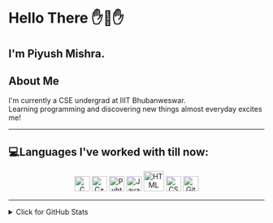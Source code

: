 # Hello There ✋👋✋
## I'm Piyush Mishra.

## **About Me**

I'm currently a CSE undergrad at IIIT Bhubanweswar.<br>
Learning programming and discovering new things almost everyday excites me!

---
 
## **💻Languages I've worked with till now:**

<p align="center">
<img alt="C" src="https://raw.githubusercontent.com/jmnote/z-icons/master/svg/c.svg" width="30px">
<img alt="C++" src="https://raw.githubusercontent.com/jmnote/z-icons/master/svg/cpp.svg" width="30px">
<img alt="Pyhton" src="https://raw.githubusercontent.com/jmnote/z-icons/master/svg/python.svg" width="30px">
<img alt="Javascript" src="https://raw.githubusercontent.com/dereknguyen269/dereknguyen269/master/images/js.png" width="30px">
<img alt="HTML" src="https://upload.wikimedia.org/wikipedia/commons/6/61/HTML5_logo_and_wordmark.svg" width="40px">
<img alt="CSS" src="https://upload.wikimedia.org/wikipedia/commons/3/3d/CSS.3.svg" width="30px">
<img alt="Git" src="https://raw.githubusercontent.com/jmnote/z-icons/master/svg/git.svg" width="30px">
 
 </p>
 
 ---
<details>
<summary>Click for GitHub Stats</summary>
<p align="center">
  <img src = "https://github-readme-stats.vercel.app/api?username=DarthSalad&show_icons=true&theme=tokyonight&line_height=27">
  <img src = "https://github-readme-stats.vercel.app/api/top-langs/?username=DarthSalad&theme=tokyonight">
</p>
</details> 

 

